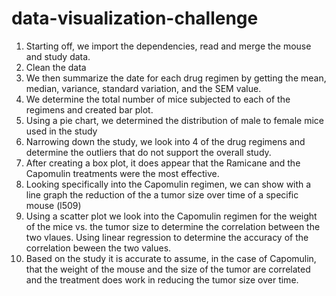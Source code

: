 # data-visualization-challenge
1. Starting off, we import the dependencies, read and merge the mouse and study data. 
2. Clean the data 
3. We then summarize the date for each drug regimen by getting the mean, median, variance, standard variation, and the SEM value.
4. We determine the total number of mice subjected to each of the regimens and created bar plot.
5. Using a pie chart, we determined the distribution of male to female mice used in the study 
6. Narrowing down the study, we look into 4 of the drug regimens and determine the outliers that do not support the overall study. 
7. After creating a box plot, it does appear that the Ramicane and the Capomulin treatments were the most effective. 
8. Looking specifically into the Capomulin regimen, we can show with a line graph the reduction of the a tumor size over time of a specific mouse (l509)
9. Using a scatter plot we look into the Capomulin regimen for the weight of the mice vs. the tumor size to determine the correlation between the two vlaues. Using linear regression to determine the accuracy of the correlation beween the two values. 
10. Based on the study it is accurate to assume, in the case of Capomulin, that the weight of the mouse and the size of the tumor are correlated and the treatment does work in reducing the tumor size over time. 